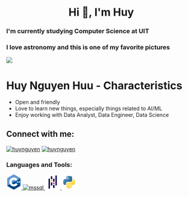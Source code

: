 <h1 align="center">Hi 👋, I'm Huy</h1>
<h3 align="left">I'm currently studying Computer Science at UIT</h3>
<h3 align="left">I love astronomy and this is one of my favorite pictures</h3>
<img src="https://artstudiolife.com/wp-content/uploads/2020/06/photography-of-night-sky-733475.jpg" />
<h1 align="left">Huy Nguyen Huu - Characteristics</h1>
<ul>
  <li>Open and friendly</li>
  <li>Love to learn new things, especially things related to AI/ML</li>
  <li>Enjoy working with Data Analyst, Data Engineer, Data Science</li>
</ul>
<h2 align="left">Connect with me:</h2>
<p align="left">
<a href="https://fb.com/huynguyen" target="blank"><img align="center" src="https://raw.githubusercontent.com/rahuldkjain/github-profile-readme-generator/master/src/images/icons/Social/facebook.svg" alt="huynguyen" height="30" width="40" /></a>
<a href="https://instagram.com/huynguyen" target="blank"><img align="center" src="https://raw.githubusercontent.com/rahuldkjain/github-profile-readme-generator/master/src/images/icons/Social/instagram.svg" alt="huynguyen" height="30" width="40" /></a>
</p>

<h3 align="left">Languages and Tools:</h3>
<p align="left"> <a href="https://www.w3schools.com/cpp/" target="_blank" rel="noreferrer"> <img src="https://raw.githubusercontent.com/devicons/devicon/master/icons/cplusplus/cplusplus-original.svg" alt="cplusplus" width="40" height="40"/> </a>  <a href="https://www.microsoft.com/en-us/sql-server" target="_blank" rel="noreferrer"> <img src="https://www.svgrepo.com/show/303229/microsoft-sql-server-logo.svg" alt="mssql" width="40" height="40"/> </a> <a href="https://pandas.pydata.org/" target="_blank" rel="noreferrer"> <img src="https://raw.githubusercontent.com/devicons/devicon/2ae2a900d2f041da66e950e4d48052658d850630/icons/pandas/pandas-original.svg" alt="pandas" width="40" height="40"/> </a> <a href="https://www.python.org" target="_blank" rel="noreferrer"> <img src="https://raw.githubusercontent.com/devicons/devicon/master/icons/python/python-original.svg" alt="python" width="40" height="40"/> </a>   </p>
